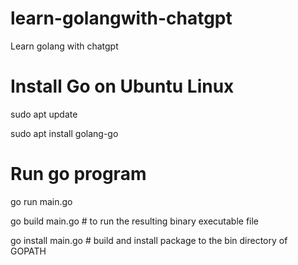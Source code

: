 # learn-golangwith-chatgpt
Learn golang with chatgpt

# Install Go on Ubuntu Linux

  sudo apt update
  
  sudo apt install golang-go

# Run go program
  
  go run main.go 
  
  go build main.go # to run the resulting binary executable file

  go install main.go # build and install package to the bin directory of GOPATH

